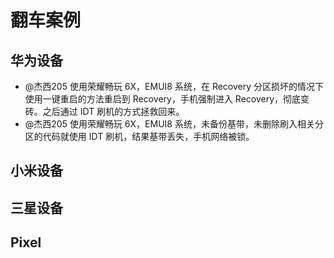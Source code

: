 # 翻车案例

## 华为设备

* @杰西205 使用荣耀畅玩 6X，EMUI8 系统，在 Recovery 分区损坏的情况下使用一键重启的方法重启到 Recovery，手机强制进入 Recovery，彻底变砖。之后通过 IDT 刷机的方式拯救回来。
* @杰西205 使用荣耀畅玩 6X，EMUI8 系统，未备份基带，未删除刷入相关分区的代码就使用 IDT 刷机，结果基带丢失，手机网络被锁。

## 小米设备

## 三星设备

## Pixel
